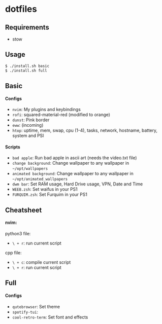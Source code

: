# dotfiles
## Requirements

* stow

## Usage

```bash
$ ./install.sh basic
$ ./install.sh full
```
## Basic

#### Configs

* `nvim`: My plugins and keybindings
* `rofi`: squared-material-red (modified to orange)
* `dunst`: Pink border
* `eww`: (incoming)
* `htop`: uptime, mem, swap, cpu (1-4), tasks, network, hostname, battery, system and PSI

#### Scripts

* `bad apple`: Run bad apple in ascii art (needs the video.txt file)
* `change background`: Change wallpaper to any wallpaper in `~/opt/wallpapers`
* `animated background`: Change wallpaper to any wallpaper in `~/opt/animated_wallpapers`
* `dwm bar`: Set RAM usage, Hard Drive usage, VPN, Date and Time
* `WEEB.zsh`: Set waifus in your PS1
* `FURQUIM.zsh`: Set Furquim in your PS1

## Cheatsheet

#### nvim:

python3 file:
* `\ + r`: run current script

cpp file:
* `\ + c`: compile current script
* `\ + r`: run current script

## Full

#### Configs

* `qutebrowser`: Set theme
* `spotify-tui`:
* `cool-retro-term`: Set font and effects
